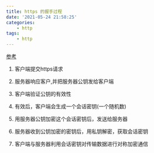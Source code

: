 ```yaml
---
title: https 的握手过程
date: '2021-05-24 21:58:25'
categories:
    - http
tags:
    - http
---
```


[参考](https://www.cnblogs.com/fengfengyang/p/9852481.html)

1. 客户端提交https请求

2. 服务器响应客户,并把服务器公钥发给客户端

3. 客户端验证公钥的有效性

4. 有效后，客户端会生成一个会话密钥(一个随机数)

5. 用服务器公钥加密这个会话密钥后，发送给服务器

6. 服务器收到公钥加密的密钥后，用私钥解密，获取会话密钥

7. 客户端与服务器利用会话密钥对传输数据进行对称加密通信
